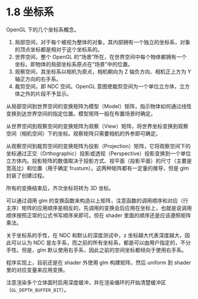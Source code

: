 # 1.8 坐标系

OpenGL 下的几个坐标系概念。

1. 局部空间，对于每个被视为整体的对象，其内部拥有一个独立的坐标系，对象的顶点坐标都是相对于这个坐标系的。
2. 世界空间，整个 OpenGL 的“场景”所在，在世界空间中每个物体都拥有一个坐标，即物体的局部坐标系原点在“场景”中的位置。
3. 观察空间，其坐标系以相机为原点，相机朝向为 Z 轴负方向、相机正上方为 Y 轴正方向的右手系。
4. 裁剪空间，即 NDC 空间。OpenGL 意图使裁剪空间为一个单位立方体，立方体之外的片段不予显示。

从局部空间到世界空间的变换矩阵为模型（Model）矩阵，指示物体如何通过线性变换到达世界空间的指定位置。模型矩阵一般在布置场景时确定。

从世界空间到观察空间的变换矩阵为观察（View）矩阵，将世界坐标变换到观察空间（相机空间）下的坐标。观察矩阵只需要相机的外参即可确定。

从观察空间到裁剪空间的变换矩阵为投影（Projection）矩阵，它将观察空间下的坐标通过正交（Orthographic）投影或透视（Perspective）投影变换到一个单位立方体内。投影矩阵的数值取决于投影方式、视平面（投影平面）的尺寸（主要是宽高比）和位置（用于确定 frustum）。这两种矩阵都有一定量的推导，但是 glm 封装了创建过程。

所有的变换结束后，齐次坐标将转为 3D 坐标。

可以通过调用 glm 的变换函数来构造以上矩阵，注意函数的调用顺序和对应（行主序）矩阵的应用顺序是相反的，先调用的变换会后应用在坐标上，也就是说调用顺序按照正常的公式书写顺序来即可。但在 shader 里面的顺序还是应该遵照矩阵乘法。

关于坐标系的手性，在 NDC 和默认的深度测试中，z 坐标越大代表深度越大，因此可以认为 NDC 是左手系，而之前的所有坐标系，都是可以由用户指定的，不分手性。但是，glm 默认使用右手系，因此之前的空间坐标都倾向于使用右手系。

程序实现上，目前还是在 shader 外使用 glm 构建矩阵，然后 uniform 到 shader 里的对应变量来应用变换。

注意渲染多个立体面时启用深度缓冲，并在渲染循环的开始清楚缓冲区（`GL_DEPTH_BUFFER_BIT`）。
